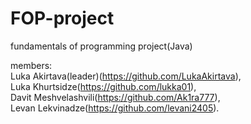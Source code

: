 # FOP-project
fundamentals of programming project(Java)  
  
members:  
Luka Akirtava(leader)(https://github.com/LukaAkirtava),  
Luka Khurtsidze(https://github.com/lukka01),  
Davit Meshvelashvili(https://github.com/Ak1ra777),   
Levan Lekvinadze(https://github.com/levani2405).
